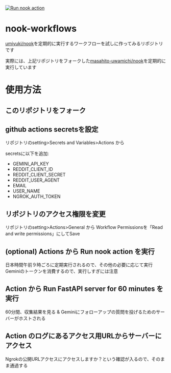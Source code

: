 [![Run nook action](https://github.com/masahito-uwamichi/nook-workflows/actions/workflows/run-nook.yml/badge.svg)](https://github.com/masahito-uwamichi/nook-workflows/actions/workflows/run-nook.yml)

# nook-workflows
[umiyuki/nook](https://github.com/umiyuki/nook)を定期的に実行するワークフローを試しに作ってみるリポジトリです

実際には、上記リポジトリをフォークした[masahito-uwamichi/nook](https://github.com/masahito-uwamichi/nook)を定期的に実行しています

# 使用方法

## このリポジトリをフォーク

## github actions secretsを設定

リポジトリのsetting>Secrets and Variables>Actions から

secretsに以下を追加:
- GEMINI_API_KEY
- REDDIT_CLIENT_ID
- REDDIT_CLIENT_SECRET
- REDDIT_USER_AGENT
- EMAIL
- USER_NAME
- NGROK_AUTH_TOKEN

## リポジトリのアクセス権限を変更

リポジトリのsetting>Actions>General から
Workflow Permissionsを「Read and write permissions」にしてSave

## (optional) Actions から Run nook action を実行

日本時間午前９時ごろに定期実行されるので、その他の必要に応じて実行
Geminiのトークンを消費するので、実行しすぎには注意

## Action から Run FastAPI server for 60 minutes を実行

60分間、収集結果を見る & Geminiにフォローアップの質問を投げるためのサーバーがホストされる

## Action のログにあるアクセス用URLからサーバーにアクセス

Ngrokの公開URLアクセスにアクセスしますか？という確認が入るので、そのまま通過する

